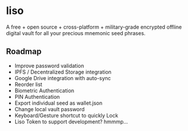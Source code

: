# liso

A free + open source + cross-platform + military-grade encrypted offline digital vault for all your precious mnemonic seed phrases.

## Roadmap
- Improve password validation
- IPFS / Decentralized Storage integration
- Google Drive integration with auto-sync
- Reorder list
- Biometric Authentication
- PIN Authentication
- Export individual seed as wallet.json
- Change local vault password
- Keyboard/Gesture shortcut to quickly Lock
- Liso Token to support development? hmmmp...

